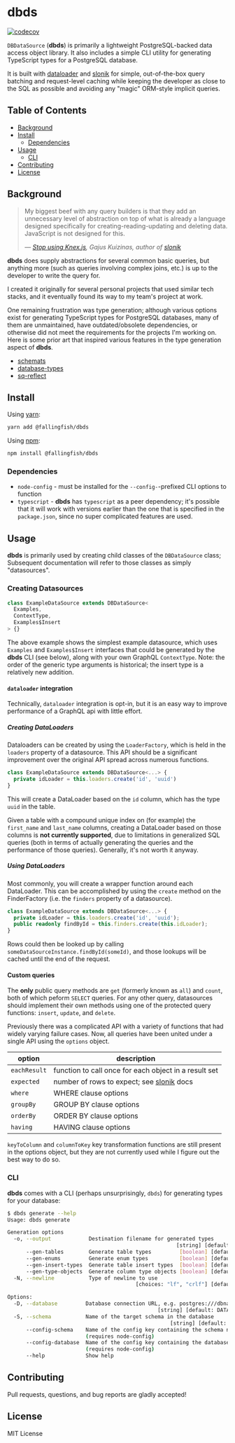 # dbds

[![codecov](https://codecov.io/gh/ProjectXero/dbds/branch/main/graph/badge.svg?token=KIGHDB3D2H)](https://codecov.io/gh/ProjectXero/dbds)

`DBDataSource` (**dbds**) is primarily a lightweight PostgreSQL-backed data access
object library. It also includes a simple CLI utility for generating TypeScript
types for a PostgreSQL database.

It is built with [dataloader] and [slonik] for simple, out-of-the-box query batching
and request-level caching while keeping the developer as close to the SQL as possible
and avoiding any "magic" ORM-style implicit queries.

## Table of Contents

- [Background](#background)
- [Install](#install)
  - [Dependencies](#dependencies)
- [Usage](#usage)
  - [CLI](#cli)
- [Contributing](#contributing)
- [License](#license)

## Background

> My biggest beef with any query builders is that they add an unnecessary level
> of abstraction on top of what is already a language designed specifically for
> creating-reading-updating and deleting data. JavaScript is not designed for this.
>
> — <cite>[Stop using Knex.js], Gajus Kuizinas, author of [slonik]</cite>

**dbds** does supply abstractions for several common basic queries, but anything
more (such as queries involving complex joins, etc.) is up to the developer to
write the query for.

I created it originally for several personal projects that used similar tech stacks,
and it eventually found its way to my team's project at work.

One remaining frustration was type generation; although various options exist for
generating TypeScript types for PostgreSQL databases, many of them are unmaintained,
have outdated/obsolete dependencies, or otherwise did not meet the requirements
for the projects I'm working on. Here is some prior art that inspired various features
in the type generation aspect of **dbds**.

- [schemats](https://github.com/SweetIQ/schemats)
- [database-types](https://github.com/gajus/database-types)
- [sq-reflect](https://github.com/harryparkdotio/sq-reflect)

## Install

Using [yarn](https://yarnpkg.com/):

```bash
yarn add @fallingfish/dbds
```

Using [npm](https://npmjs.com/):

```bash
npm install @fallingfish/dbds
```

### Dependencies

- `node-config` - must be installed for the `--config-`-prefixed CLI options to
  function
- `typescript` - **dbds** has `typescript` as a peer dependency; it's possible that
  it will work with versions earlier than the one that is specified in the `package.json`,
  since no super complicated features are used.

## Usage

**dbds** is primarily used by creating child classes of the `DBDataSource` class;
Subsequent documentation will refer to those classes as simply "datasources".

### Creating Datasources

```typescript
class ExampleDataSource extends DBDataSource<
  Examples,
  ContextType,
  Examples$Insert
> {}
```

The above example shows the simplest example datasource, which uses `Examples` and
`Examples$Insert` interfaces that could be generated by the **dbds** CLI (see below),
along with your own GraphQL `ContextType`. Note: the order of the generic type arguments
is historical; the insert type is a relatively new addition.

#### `dataloader` integration

Technically, `dataloader` integration is opt-in, but it is an easy way to improve
performance of a GraphQL api with little effort.

##### Creating DataLoaders

Dataloaders can be created by using the `LoaderFactory`, which is held in the `loaders`
property of a datasource. This API should be a significant improvement over the original
API spread across numerous functions.

```typescript
class ExampleDataSource extends DBDataSource<...> {
  private idLoader = this.loaders.create('id', 'uuid')
}
```

This will create a DataLoader based on the `id` column, which has the type `uuid`
in the table.

Given a table with a compound unique index on (for example) the `first_name` and
`last_name` columns, creating a DataLoader based on those columns is **not currently
supported**, due to limitations in generalized SQL queries (both in terms of actually
generating the queries and the performance of those queries). Generally, it's not
worth it anyway.

##### Using DataLoaders

Most commonly, you will create a wrapper function around each DataLoader. This can
be accomplished by using the `create` method on the FinderFactory (i.e. the
`finders` property of a datasource).

```typescript
class ExampleDataSource extends DBDataSource<...> {
  private idLoader = this.loaders.create('id', 'uuid');
  public readonly findById = this.finders.create(this.idLoader);
}
```

Rows could then be looked up by calling `someDataSourceInstance.findById(someId)`,
and those lookups will be cached until the end of the request.

#### Custom queries

The **only** public query methods are `get` (formerly known as `all`) and `count`,
both of which peform `SELECT` queries. For any other query, datasources should implement
their own methods using one of the protected query functions: `insert`, `update`,
and `delete`.

Previously there was a complicated API with a variety of functions that had widely
varying failure cases. Now, all queries have been united under a single API using
the `options` object.

| option       | description                                           |
| ------------ | ----------------------------------------------------- |
| `eachResult` | function to call once for each object in a result set |
| `expected`   | number of rows to expect; see [slonik] docs           |
| `where`      | WHERE clause options                                  |
| `groupBy`    | GROUP BY clause options                               |
| `orderBy`    | ORDER BY clause options                               |
| `having`     | HAVING clause options                                 |

`keyToColumn` and `columnToKey` key transformation functions are still present in
the options object, but they are not currently used while I figure out the best
way to do so.

### CLI

**dbds** comes with a CLI (perhaps unsurprisingly, `dbds`) for generating types
for your database:

```bash
$ dbds generate --help
Usage: dbds generate

Generation options
  -o, --output            Destination filename for generated types
                                                      [string] [default: STDOUT]
      --gen-tables        Generate table types         [boolean] [default: true]
      --gen-enums         Generate enum types          [boolean] [default: true]
      --gen-insert-types  Generate table insert types  [boolean] [default: true]
      --gen-type-objects  Generate column type objects [boolean] [default: true]
  -N, --newline           Type of newline to use
                                         [choices: "lf", "crlf"] [default: "lf"]

Options:
  -D, --database         Database connection URL, e.g. postgres:///dbname
                                                [string] [default: DATABASE_URL]
  -S, --schema           Name of the target schema in the database
                                                    [string] [default: "public"]
      --config-schema    Name of the config key containing the schema name
                         (requires node-config)                         [string]
      --config-database  Name of the config key containing the database url
                         (requires node-config)                         [string]
      --help             Show help                                     [boolean]
```

## Contributing

Pull requests, questions, and bug reports are gladly accepted!

## License

MIT License

[dataloader]: https://github.com/graphql/dataloader
[slonik]: https://github.com/gajus/slonik
[stop using knex.js]: https://gajus.medium.com/stop-using-knex-js-and-earn-30-bf410349856c
